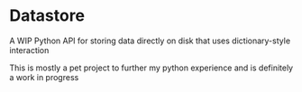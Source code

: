 # Datastore

A WIP Python API for storing data directly on disk that uses
dictionary-style interaction

This is mostly a pet project to further my python experience and is
definitely a work in progress
